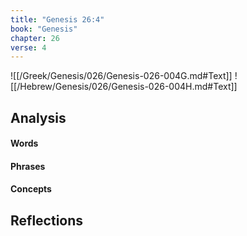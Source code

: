 ```yaml
---
title: "Genesis 26:4"
book: "Genesis"
chapter: 26
verse: 4
---
```

![[/Greek/Genesis/026/Genesis-026-004G.md#Text]]
![[/Hebrew/Genesis/026/Genesis-026-004H.md#Text]]

## Analysis

#### Words

#### Phrases

#### Concepts

## Reflections
